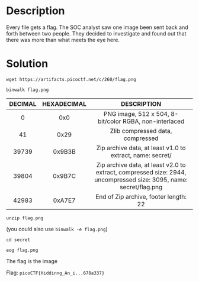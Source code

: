 # Description

Every file gets a flag.
The SOC analyst saw one image been sent back and forth between two people. They decided to investigate and found out that there was more than what meets the eye here.

# Solution

```wget https://artifacts.picoctf.net/c/260/flag.png```

```binwalk flag.png```

| DECIMAL |       HEXADECIMAL  |   DESCRIPTION |
| :-------------: |:-------------:| :-----:|
| 0     |        0x0       |      PNG image, 512 x 504, 8-bit/color RGBA, non-interlaced |
| 41      |      0x29      |      Zlib compressed data, compressed |
| 39739    |     0x9B3B    |      Zip archive data, at least v1.0 to extract, name: secret/ |
| 39804    |     0x9B7C    |      Zip archive data, at least v2.0 to extract, compressed size: 2944, uncompressed size: 3095, name: secret/flag.png |
|42983      |   0xA7E7      |    End of Zip archive, footer length: 22 |

```unzip flag.png```

(you could also use ```binwalk -e flag.png```)

```cd secret```

```eog flag.png```

The flag is the image

Flag: ```picoCTF{Hiddinng_An_i...678a337}```

